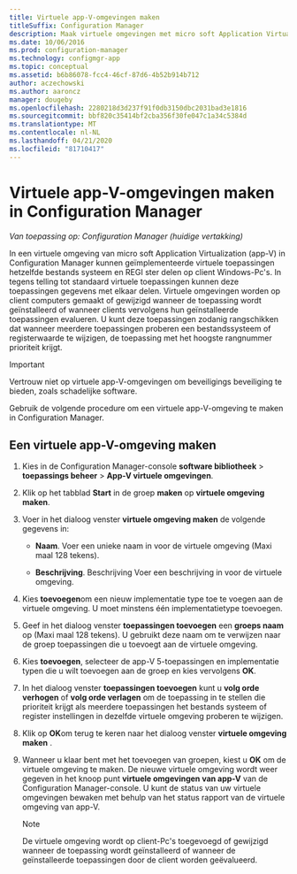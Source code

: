 ```yaml
---
title: Virtuele app-V-omgevingen maken
titleSuffix: Configuration Manager
description: Maak virtuele omgevingen met micro soft Application Virtualization zodat apps gegevens met elkaar kunnen delen.
ms.date: 10/06/2016
ms.prod: configuration-manager
ms.technology: configmgr-app
ms.topic: conceptual
ms.assetid: b6b86078-fcc4-46cf-87d6-4b52b914b712
author: aczechowski
ms.author: aaroncz
manager: dougeby
ms.openlocfilehash: 2280218d3d237f91f0db3150dbc2031bad3e1816
ms.sourcegitcommit: bbf820c35414bf2cba356f30fe047c1a34c5384d
ms.translationtype: MT
ms.contentlocale: nl-NL
ms.lasthandoff: 04/21/2020
ms.locfileid: "81710417"
---
```

# <a name="create-app-v-virtual-environments-in-configuration-manager"></a>Virtuele app-V-omgevingen maken in Configuration Manager

*Van toepassing op: Configuration Manager (huidige vertakking)*

In een virtuele omgeving van micro soft Application Virtualization (app-V) in Configuration Manager kunnen geïmplementeerde virtuele toepassingen hetzelfde bestands systeem en REGI ster delen op client Windows-Pc's. In tegens telling tot standaard virtuele toepassingen kunnen deze toepassingen gegevens met elkaar delen. Virtuele omgevingen worden op client computers gemaakt of gewijzigd wanneer de toepassing wordt geïnstalleerd of wanneer clients vervolgens hun geïnstalleerde toepassingen evalueren. U kunt deze toepassingen zodanig rangschikken dat wanneer meerdere toepassingen proberen een bestandssysteem of registerwaarde te wijzigen, de toepassing met het hoogste rangnummer prioriteit krijgt.  

> [!IMPORTANT]  
>  Vertrouw niet op virtuele app-V-omgevingen om beveiligings beveiliging te bieden, zoals schadelijke software.  

 Gebruik de volgende procedure om een virtuele app-V-omgeving te maken in Configuration Manager.  

## <a name="create-an-app-v-virtual-environment"></a>Een virtuele app-V-omgeving maken  

1.  Kies in de Configuration Manager-console **software bibliotheek**  >  **toepassings beheer**  >  **App-V virtuele omgevingen**.  

3.  Klik op het tabblad **Start** in de groep **maken** op **virtuele omgeving maken**.  

4.  Voer in het dialoog venster **virtuele omgeving maken** de volgende gegevens in:  

    -   **Naam**.  Voer een unieke naam in voor de virtuele omgeving (Maxi maal 128 tekens).  

    -   **Beschrijving**. Beschrijving Voer een beschrijving in voor de virtuele omgeving.  

5.  Kies **toevoegen**om een nieuw implementatie type toe te voegen aan de virtuele omgeving. U moet minstens één implementatietype toevoegen.  

6.  Geef in het dialoog venster **toepassingen toevoegen** een **groeps naam** op (Maxi maal 128 tekens). U gebruikt deze naam om te verwijzen naar de groep toepassingen die u toevoegt aan de virtuele omgeving.  

7.  Kies **toevoegen**, selecteer de app-V 5-toepassingen en implementatie typen die u wilt toevoegen aan de groep en kies vervolgens **OK**.  

8.  In het dialoog venster **toepassingen toevoegen** kunt u **volg orde verhogen** of **volg orde verlagen** om de toepassing in te stellen die prioriteit krijgt als meerdere toepassingen het bestands systeem of register instellingen in dezelfde virtuele omgeving proberen te wijzigen.  

9. Klik op **OK**om terug te keren naar het dialoog venster **virtuele omgeving maken** .  

10. Wanneer u klaar bent met het toevoegen van groepen, kiest u **OK** om de virtuele omgeving te maken. De nieuwe virtuele omgeving wordt weer gegeven in het knoop punt **virtuele omgevingen van app-V** van de Configuration Manager-console. U kunt de status van uw virtuele omgevingen bewaken met behulp van het status rapport van de virtuele omgeving van app-V.  

    > [!NOTE]  
    >  De virtuele omgeving wordt op client-Pc's toegevoegd of gewijzigd wanneer de toepassing wordt geïnstalleerd of wanneer de geïnstalleerde toepassingen door de client worden geëvalueerd.  
